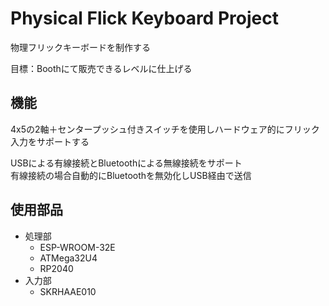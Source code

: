 # Physical Flick Keyboard Project

物理フリックキーボードを制作する

目標：Boothにて販売できるレベルに仕上げる

## 機能

4x5の2軸＋センタープッシュ付きスイッチを使用しハードウェア的にフリック入力をサポートする

USBによる有線接続とBluetoothによる無線接続をサポート  
有線接続の場合自動的にBluetoothを無効化しUSB経由で送信  

## 使用部品

- 処理部
  - ESP-WROOM-32E
  - ATMega32U4
  - RP2040
- 入力部
  - SKRHAAE010

